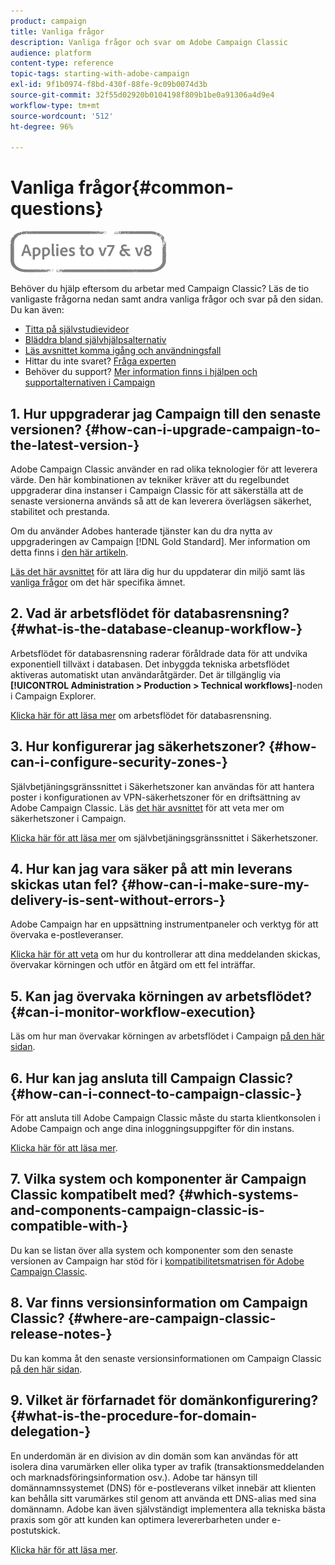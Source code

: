 ```yaml
---
product: campaign
title: Vanliga frågor
description: Vanliga frågor och svar om Adobe Campaign Classic
audience: platform
content-type: reference
topic-tags: starting-with-adobe-campaign
exl-id: 9f1b0974-f8bd-430f-88fe-9c09b0074d3b
source-git-commit: 32f55d02920b0104198f809b1be0a91306a4d9e4
workflow-type: tm+mt
source-wordcount: '512'
ht-degree: 96%

---
```


# Vanliga frågor{#common-questions}

![](../../assets/common.svg)

Behöver du hjälp eftersom du arbetar med Campaign Classic? Läs de tio vanligaste frågorna nedan samt andra vanliga frågor och svar på den sidan. Du kan även:

* [Titta på självstudievideor](https://experienceleague.adobe.com/docs/campaign-classic-learn/tutorials/overview.html?lang=sv)
* [Bläddra bland självhjälpsalternativ](../../platform/using/tutorials.md#how-to-videos)
* [Läs avsnittet komma igång och användningsfall](../../platform/using/tutorials.md#step-by-step-guides)
* Hittar du inte svaret? [Fråga experten](https://experienceleaguecommunities.adobe.com/t5/adobe-campaign-classic/ct-p/adobe-campaign-classic-community)
* Behöver du support? [Mer information finns i hjälpen och supportalternativen i Campaign](../../support.md)

## 1. Hur uppgraderar jag Campaign till den senaste versionen? {#how-can-i-upgrade-campaign-to-the-latest-version-}

Adobe Campaign Classic använder en rad olika teknologier för att leverera värde. Den här kombinationen av tekniker kräver att du regelbundet uppgraderar dina instanser i Campaign Classic för att säkerställa att de senaste versionerna används så att de kan leverera överlägsen säkerhet, stabilitet och prestanda.

Om du använder Adobes hanterade tjänster kan du dra nytta av uppgraderingen av Campaign [!DNL Gold Standard]. Mer information om detta finns i [den här artikeln](../../rn/using/gs-overview.md).

[Läs det här avsnittet](../../production/using/build-upgrade.md) för att lära dig hur du uppdaterar din miljö samt läs [vanliga frågor](../../platform/using/faq-build-upgrade.md) om det här specifika ämnet.

## 2. Vad är arbetsflödet för databasrensning? {#what-is-the-database-cleanup-workflow-}

Arbetsflödet för databasrensning raderar föråldrade data för att undvika exponentiell tillväxt i databasen. Det inbyggda tekniska arbetsflödet aktiveras automatiskt utan användaråtgärder. Det är tillgänglig via **[!UICONTROL Administration > Production > Technical workflows]**-noden i Campaign Explorer.

[Klicka här för att läsa mer](../../production/using/database-cleanup-workflow.md) om arbetsflödet för databasrensning.

## 3. Hur konfigurerar jag säkerhetszoner? {#how-can-i-configure-security-zones-}

Självbetjäningsgränssnittet i Säkerhetszoner kan användas för att hantera poster i konfigurationen av VPN-säkerhetszoner för en driftsättning av Adobe Campaign Classic. Läs [det här avsnittet](../../installation/using/security-zones.md) för att veta mer om säkerhetszoner i Campaign.

[Klicka här för att läsa mer](https://helpx.adobe.com/se/campaign/kb/configuring-security-zones-self-service.html) om självbetjäningsgränssnittet i Säkerhetszoner.

## 4. Hur kan jag vara säker på att min leverans skickas utan fel? {#how-can-i-make-sure-my-delivery-is-sent-without-errors-}

Adobe Campaign har en uppsättning instrumentpaneler och verktyg för att övervaka e-postleveranser.

[Klicka här för att veta](../../delivery/using/about-delivery-monitoring.md) om hur du kontrollerar att dina meddelanden skickas, övervakar körningen och utför en åtgärd om ett fel inträffar.

## 5. Kan jag övervaka körningen av arbetsflödet? {#can-i-monitor-workflow-execution}

Läs om hur man övervakar körningen av arbetsflödet i Campaign [på den här sidan](../../workflow/using/starting-a-workflow.md).

## 6. Hur kan jag ansluta till Campaign Classic? {#how-can-i-connect-to-campaign-classic-}

För att ansluta till Adobe Campaign Classic måste du starta klientkonsolen i Adobe Campaign och ange dina inloggningsuppgifter för din instans.

[Klicka här för att läsa mer](../../platform/using/launching-adobe-campaign.md).

## 7. Vilka system och komponenter är Campaign Classic kompatibelt med? {#which-systems-and-components-campaign-classic-is-compatible-with-}

Du kan se listan över alla system och komponenter som den senaste versionen av Campaign har stöd för i [kompatibilitetsmatrisen för Adobe Campaign Classic](../../rn/using/compatibility-matrix.md).

## 8. Var finns versionsinformation om Campaign Classic? {#where-are-campaign-classic-release-notes-}

Du kan komma åt den senaste versionsinformationen om Campaign Classic [på den här sidan](../../rn/using/latest-release.md).

## 9. Vilket är förfarnadet för domänkonfigurering? {#what-is-the-procedure-for-domain-delegation-}

En underdomän är en division av din domän som kan användas för att isolera dina varumärken eller olika typer av trafik (transaktionsmeddelanden och marknadsföringsinformation osv.).
Adobe tar hänsyn till domännamnssystemet (DNS) för e-postleverans vilket innebär att klienten kan behålla sitt varumärkes stil genom att använda ett DNS-alias med sina domännamn. Adobe kan även självständigt implementera alla tekniska bästa praxis som gör att kunden kan optimera levererbarheten under e-postutskick.

[Klicka här för att läsa mer](https://experienceleague.adobe.com/docs/control-panel/using/subdomains-and-certificates/setting-up-new-subdomain.html).

